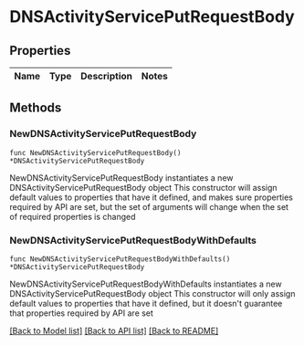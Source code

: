 # DNSActivityServicePutRequestBody

## Properties

Name | Type | Description | Notes
------------ | ------------- | ------------- | -------------

## Methods

### NewDNSActivityServicePutRequestBody

`func NewDNSActivityServicePutRequestBody() *DNSActivityServicePutRequestBody`

NewDNSActivityServicePutRequestBody instantiates a new DNSActivityServicePutRequestBody object
This constructor will assign default values to properties that have it defined,
and makes sure properties required by API are set, but the set of arguments
will change when the set of required properties is changed

### NewDNSActivityServicePutRequestBodyWithDefaults

`func NewDNSActivityServicePutRequestBodyWithDefaults() *DNSActivityServicePutRequestBody`

NewDNSActivityServicePutRequestBodyWithDefaults instantiates a new DNSActivityServicePutRequestBody object
This constructor will only assign default values to properties that have it defined,
but it doesn't guarantee that properties required by API are set


[[Back to Model list]](../README.md#documentation-for-models) [[Back to API list]](../README.md#documentation-for-api-endpoints) [[Back to README]](../README.md)


